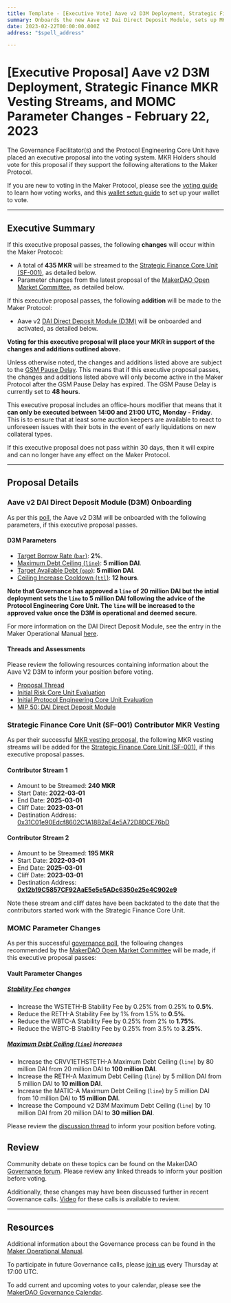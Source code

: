```yaml
---
title: Template - [Executive Vote] Aave v2 D3M Deployment, Strategic Finance MKR Vesting Streams, and MOMC Parameter Changes - February 22, 2023
summary: Onboards the new Aave v2 Dai Direct Deposit Module, sets up MKR vesting streams for Strategic Finance Core Unit (SF-001) contributors, and latest MOMC parameter changes.
date: 2023-02-22T00:00:00.000Z
address: "$spell_address"

---
```

# [Executive Proposal] Aave v2 D3M Deployment, Strategic Finance MKR Vesting Streams, and MOMC Parameter Changes - February 22, 2023

The Governance Facilitator(s) and the Protocol Engineering Core Unit have placed an executive proposal into the voting system. MKR Holders should vote for this proposal if they support the following alterations to the Maker Protocol.

If you are new to voting in the Maker Protocol, please see the [voting guide](https://community-development.makerdao.com/en/learn/governance/how-voting-works/) to learn how voting works, and this [wallet setup guide](https://community-development.makerdao.com/en/learn/governance/voting-setup/) to set up your wallet to vote.

---

## Executive Summary

If this executive proposal passes, the following **changes** will occur within the Maker Protocol:
- A total of **435 MKR** will be streamed to the [Strategic Finance Core Unit (SF-001)](https://mips.makerdao.com/mips/details/MIP39c2SP36), as detailed below.
- Parameter changes from the latest proposal of the [MakerDAO Open Market Committee](https://forum.makerdao.com/t/parameter-proposal-group-makerdao-open-market-committee/7355), as detailed below.

If this executive proposal passes, the following **addition** will be made to the Maker Protocol:
- Aave v2 [DAI Direct Deposit Module (D3M)](https://manual.makerdao.com/module-index/module-dai-direct-deposit) will be onboarded and activated, as detailed below. 

**Voting for this executive proposal will place your MKR in support of the changes and additions outlined above.**

Unless otherwise noted, the changes and additions listed above are subject to the [GSM Pause Delay](https://manual.makerdao.com/parameter-index/core/param-gsm-pause-delay). This means that if this executive proposal passes, the changes and additions listed above will only become active in the Maker Protocol after the GSM Pause Delay has expired. The GSM Pause Delay is currently set to **48 hours**.

This executive proposal includes an office-hours modifier that means that it **can only be executed between 14:00 and 21:00 UTC, Monday - Friday**. This is to ensure that at least some auction keepers are available to react to unforeseen issues with their bots in the event of early liquidations on new collateral types.

If this executive proposal does not pass within 30 days, then it will expire and can no longer have any effect on the Maker Protocol.

---

## Proposal Details

### Aave v2 DAI Direct Deposit Module (D3M) Onboarding

As per this [poll](https://vote.makerdao.com/polling/QmUMyywc#poll-detail), the Aave v2 D3M will be onboarded with the following parameters, if this executive proposal passes. 

#### D3M Parameters

* [Target Borrow Rate (`bar`)](https://manual.makerdao.com/module-index/module-dai-direct-deposit#target-borrow-rate-bar): **2%**.
* [Maximum Debt Ceiling (`line`)](https://manual.makerdao.com/module-index/module-dciam#maximum-debt-ceiling-line): **5 million DAI**.
* [Target Available Debt (`gap`)](https://manual.makerdao.com/module-index/module-dciam#target-available-debt-gap): **5 million DAI**.
* [Ceiling Increase Cooldown (`ttl`)](https://manual.makerdao.com/module-index/module-dciam#ceiling-increase-cooldown-ttl): **12 hours**.

**Note that Governance has approved a `line` of 20 million DAI but the intial deployment sets the `line` to 5 million DAI following the advice of the Protocol Engineering Core Unit. The `line` will be increased to the approved value once the D3M is operational and deemed secure**. 

For more information on the DAI Direct Deposit Module, see the entry in the Maker Operational Manual [here](https://manual.makerdao.com/module-index/module-dai-direct-deposit).

#### Threads and Assessments 

Please review the following resources containing information about the Aave V2 D3M to inform your position before voting.
* [Proposal Thread](https://forum.makerdao.com/t/parameter-changes-proposal-ppg-omc-001-2-february-2023/19637)
* [Initial Risk Core Unit Evaluation](https://forum.makerdao.com/t/d3m-risk-assessment/9353)
* [Initial Protocol Engineering Core Unit Evaluation](https://forum.makerdao.com/t/direct-aavev2-dai-direct-deposit-module-technical-assessment/10751)
* [MIP 50: DAI Direct Deposit Module](https://mips.makerdao.com/mips/details/MIP50)

### Strategic Finance Core Unit (SF-001) Contributor MKR Vesting

As per their successful [MKR vesting proposal](https://mips.makerdao.com/mips/details/MIP40c3SP48), the following MKR vesting streams will be added for the [Strategic Finance Core Unit (SF-001)](https://mips.makerdao.com/mips/details/MIP39c2SP36), if this executive proposal passes. 

#### Contributor Stream 1

- Amount to be Streamed: **240 MKR**
- Start Date: **2022-03-01**
- End Date: **2025-03-01**
- Cliff Date: **2023-03-01**
- Destination Address: [0x31C01e90Edcf8602C1A18B2aE4e5A72D8DCE76bD](https://etherscan.io/address/0x31C01e90Edcf8602C1A18B2aE4e5A72D8DCE76bD)

#### Contributor Stream 2

- Amount to be Streamed: **195 MKR**
- Start Date: **2022-03-01**
- End Date: **2025-03-01**
- Cliff Date: **2023-03-01**
- Destination Address: **[0x12b19C5857CF92AaE5e5e5ADc6350e25e4C902e9](https://etherscan.io/address/0x12b19C5857CF92AaE5e5e5ADc6350e25e4C902e9)**

Note these stream and cliff dates have been backdated to the date that the contributors started work with the Strategic Finance Core Unit.

### MOMC Parameter Changes

As per this successful [governance poll](https://vote.makerdao.com/polling/QmUMyywc), the following changes recommended by the [MakerDAO Open Market Committee](https://forum.makerdao.com/t/parameter-proposal-group-makerdao-open-market-committee/7355) will be made, if this executive proposal passes:

#### Vault Parameter Changes

##### [Stability Fee](https://manual.makerdao.com/parameter-index/vault-risk/param-stability-fee) changes

* Increase the WSTETH-B Stability Fee by 0.25% from 0.25% to **0.5%**.
* Reduce the RETH-A Stability Fee by 1% from 1.5% to **0.5%**.
* Reduce the WBTC-A Stability Fee by 0.25% from 2% to **1.75%**.
* Reduce the WBTC-B Stability Fee by 0.25% from 3.5% to **3.25%**.

##### [Maximum Debt Ceiling (`line`)](https://manual.makerdao.com/module-index/module-dciam#maximum-debt-ceiling-line) increases

* Increase the CRVV1ETHSTETH-A Maximum Debt Ceiling (`line`) by 80 million DAI from 20 million DAI to **100 million DAI**.
* Increase the RETH-A Maximum Debt Ceiling (`line`) by 5 million DAI from 5 million DAI to **10 million DAI**.
* Increase the MATIC-A Maximum Debt Ceiling (`line`) by 5 million DAI from 10 million DAI to **15 million DAI**.
* Increase the Compound v2 D3M Maximum Debt Ceiling (`line`) by 10 million DAI from 20 million DAI to **30 million DAI**.

Please review the [discussion thread](https://forum.makerdao.com/t/parameter-changes-proposal-ppg-omc-001-2-february-2023/19637) to inform your position before voting.

## Review

Community debate on these topics can be found on the MakerDAO [Governance forum](https://forum.makerdao.com/). Please review any linked threads to inform your position before voting.

Additionally, these changes may have been discussed further in recent Governance calls. [Video](https://www.youtube.com/playlist?list=PLLzkWCj8ywWNq5-90-Id6VPSsrk4OWVan) for these calls is available to review.

---

## Resources

Additional information about the Governance process can be found in the [Maker Operational Manual](https://manual.makerdao.com).

To participate in future Governance calls, please [join us](https://forum.makerdao.com/tag/pubcall-:-governance-and-risk) every Thursday at 17:00 UTC.

To add current and upcoming votes to your calendar, please see the [MakerDAO Governance Calendar](https://manual.makerdao.com/makerdao/calendars/governance-calendar).